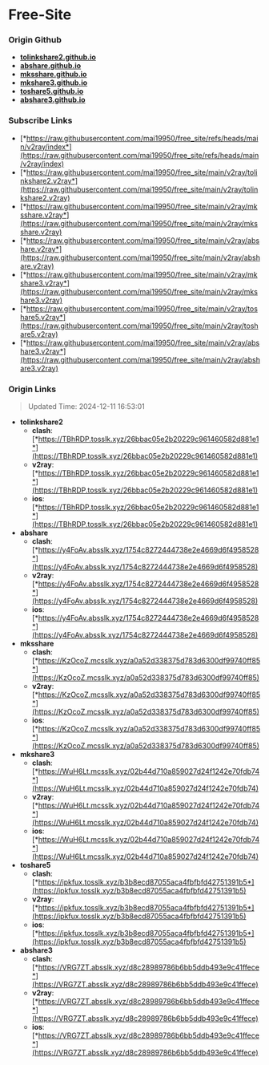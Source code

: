 # Free-Site

### Origin Github

- [**tolinkshare2.github.io**](https://github.com/tolinkshare2/tolinkshare2.github.io)
- [**abshare.github.io**](https://github.com/abshare/abshare.github.io)
- [**mksshare.github.io**](https://github.com/mksshare/mksshare.github.io)
- [**mkshare3.github.io**](https://github.com/mkshare3/mkshare3.github.io)
- [**toshare5.github.io**](https://github.com/toshare5/toshare5.github.io)
- [**abshare3.github.io**](https://github.com/abshare3/abshare3.github.io)

### Subscribe Links

- [*https://raw.githubusercontent.com/mai19950/free_site/refs/heads/main/v2ray/index*](https://raw.githubusercontent.com/mai19950/free_site/refs/heads/main/v2ray/index)
- [*https://raw.githubusercontent.com/mai19950/free_site/main/v2ray/tolinkshare2.v2ray*](https://raw.githubusercontent.com/mai19950/free_site/main/v2ray/tolinkshare2.v2ray)
- [*https://raw.githubusercontent.com/mai19950/free_site/main/v2ray/mksshare.v2ray*](https://raw.githubusercontent.com/mai19950/free_site/main/v2ray/mksshare.v2ray)
- [*https://raw.githubusercontent.com/mai19950/free_site/main/v2ray/abshare.v2ray*](https://raw.githubusercontent.com/mai19950/free_site/main/v2ray/abshare.v2ray)
- [*https://raw.githubusercontent.com/mai19950/free_site/main/v2ray/mkshare3.v2ray*](https://raw.githubusercontent.com/mai19950/free_site/main/v2ray/mkshare3.v2ray)
- [*https://raw.githubusercontent.com/mai19950/free_site/main/v2ray/toshare5.v2ray*](https://raw.githubusercontent.com/mai19950/free_site/main/v2ray/toshare5.v2ray)
- [*https://raw.githubusercontent.com/mai19950/free_site/main/v2ray/abshare3.v2ray*](https://raw.githubusercontent.com/mai19950/free_site/main/v2ray/abshare3.v2ray)

### Origin Links

> Updated Time: 2024-12-11 16:53:01

- **tolinkshare2**
  - **clash**: [*https://TBhRDP.tosslk.xyz/26bbac05e2b20229c961460582d881e1*](https://TBhRDP.tosslk.xyz/26bbac05e2b20229c961460582d881e1)
  - **v2ray**: [*https://TBhRDP.tosslk.xyz/26bbac05e2b20229c961460582d881e1*](https://TBhRDP.tosslk.xyz/26bbac05e2b20229c961460582d881e1)
  - **ios**: [*https://TBhRDP.tosslk.xyz/26bbac05e2b20229c961460582d881e1*](https://TBhRDP.tosslk.xyz/26bbac05e2b20229c961460582d881e1)
- **abshare**
  - **clash**: [*https://y4FoAv.absslk.xyz/1754c8272444738e2e4669d6f4958528*](https://y4FoAv.absslk.xyz/1754c8272444738e2e4669d6f4958528)
  - **v2ray**: [*https://y4FoAv.absslk.xyz/1754c8272444738e2e4669d6f4958528*](https://y4FoAv.absslk.xyz/1754c8272444738e2e4669d6f4958528)
  - **ios**: [*https://y4FoAv.absslk.xyz/1754c8272444738e2e4669d6f4958528*](https://y4FoAv.absslk.xyz/1754c8272444738e2e4669d6f4958528)
- **mksshare**
  - **clash**: [*https://KzOcoZ.mcsslk.xyz/a0a52d338375d783d6300df99740ff85*](https://KzOcoZ.mcsslk.xyz/a0a52d338375d783d6300df99740ff85)
  - **v2ray**: [*https://KzOcoZ.mcsslk.xyz/a0a52d338375d783d6300df99740ff85*](https://KzOcoZ.mcsslk.xyz/a0a52d338375d783d6300df99740ff85)
  - **ios**: [*https://KzOcoZ.mcsslk.xyz/a0a52d338375d783d6300df99740ff85*](https://KzOcoZ.mcsslk.xyz/a0a52d338375d783d6300df99740ff85)
- **mkshare3**
  - **clash**: [*https://WuH6Lt.mcsslk.xyz/02b44d710a859027d24f1242e70fdb74*](https://WuH6Lt.mcsslk.xyz/02b44d710a859027d24f1242e70fdb74)
  - **v2ray**: [*https://WuH6Lt.mcsslk.xyz/02b44d710a859027d24f1242e70fdb74*](https://WuH6Lt.mcsslk.xyz/02b44d710a859027d24f1242e70fdb74)
  - **ios**: [*https://WuH6Lt.mcsslk.xyz/02b44d710a859027d24f1242e70fdb74*](https://WuH6Lt.mcsslk.xyz/02b44d710a859027d24f1242e70fdb74)
- **toshare5**
  - **clash**: [*https://ipkfux.tosslk.xyz/b3b8ecd87055aca4fbfbfd42751391b5*](https://ipkfux.tosslk.xyz/b3b8ecd87055aca4fbfbfd42751391b5)
  - **v2ray**: [*https://ipkfux.tosslk.xyz/b3b8ecd87055aca4fbfbfd42751391b5*](https://ipkfux.tosslk.xyz/b3b8ecd87055aca4fbfbfd42751391b5)
  - **ios**: [*https://ipkfux.tosslk.xyz/b3b8ecd87055aca4fbfbfd42751391b5*](https://ipkfux.tosslk.xyz/b3b8ecd87055aca4fbfbfd42751391b5)
- **abshare3**
  - **clash**: [*https://VRG7ZT.absslk.xyz/d8c28989786b6bb5ddb493e9c41ffece*](https://VRG7ZT.absslk.xyz/d8c28989786b6bb5ddb493e9c41ffece)
  - **v2ray**: [*https://VRG7ZT.absslk.xyz/d8c28989786b6bb5ddb493e9c41ffece*](https://VRG7ZT.absslk.xyz/d8c28989786b6bb5ddb493e9c41ffece)
  - **ios**: [*https://VRG7ZT.absslk.xyz/d8c28989786b6bb5ddb493e9c41ffece*](https://VRG7ZT.absslk.xyz/d8c28989786b6bb5ddb493e9c41ffece)
